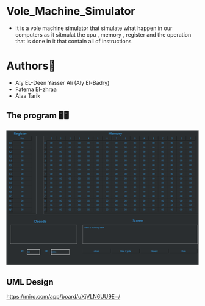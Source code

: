 # Vole_Machine_Simulator
- It is a vole machine simulator that simulate what happen in our computers as it sitmulat the cpu , memory , register and the operation that is done in it that contain all of instructions
# Authors👾
- Aly EL-Deen Yasser Ali (Aly El-Badry)
- Fatema El-zhraa
- Alaa Tarik
## The program 🖥🖥
![Alt text](Screenshot%202024-11-08%20152050.png)
## UML Design
https://miro.com/app/board/uXjVLN6UU9E=/
